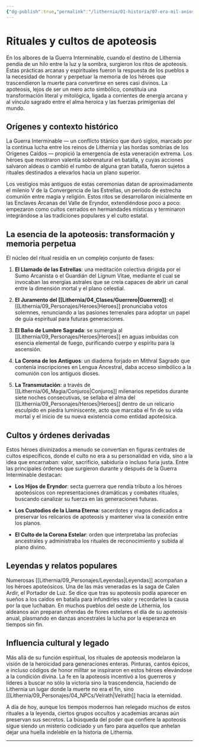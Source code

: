 ```yaml
---
{"dg-publish":true,"permalink":"/lithernia/01-historia/07-era-mil-anios/rituales-y-cultos-de-apoteosis/","title":"Rituales y cultos de apoteosis","tags":["lithernia","ritual","magia","religion","lore"]}
---
```


# Rituales y cultos de apoteosis

En los albores de la Guerra Interminable, cuando el destino de Lithernia pendía de un hilo entre la luz y la sombra, surgieron los ritos de apoteosis. Estas prácticas arcanas y espirituales fueron la respuesta de los pueblos a la necesidad de honrar y perpetuar la memoria de los héroes que trascendieron la muerte para convertirse en seres casi divinos. La apoteosis, lejos de ser un mero acto simbólico, constituía una transformación literal y mitológica, ligada a corrientes de energía arcana y al vínculo sagrado entre el alma heroica y las fuerzas primigenias del mundo.

## Orígenes y contexto histórico

La Guerra Interminable ― un conflicto titánico que duró siglos, marcado por la continua lucha entre los reinos de Lithernia y las hordas sombrías de los Orígenes Caídos ― propició la emergencia de esta veneración extrema. Los héroes que mostraron valentía sobrenatural en batalla, y cuyas acciones salvaron aldeas o cambió el rumbo de alguna gran batalla, fueron sujetos a rituales destinados a elevarlos hacia un plano superior.

Los vestigios más antiguos de estas ceremonias datan de aproximadamente el milenio V de la Convergencia de las Estrellas, un periodo de estrecha comunión entre magia y religión. Estos ritos se desarrollaron inicialmente en las Enclaves Arcanas del Valle de Eryndor, extendiéndose poco a poco: empezaron como cultos cerrados en hermandades místicas y terminaron integrándose a las tradiciones populares y el culto estatal.

## La esencia de la apoteosis: transformación y memoria perpetua

El núcleo del ritual residía en un complejo conjunto de fases:

1. **El Llamado de las Estrellas**: una meditación colectiva dirigida por el Sumo Arcanista o el Guardián del Lignum Vitae, mediante el cual se invocaban las energías astrales que se creía capaces de abrir un canal entre la dimensión mortal y el plano celestial.

2. **El Juramento del [[Lithernia/04_Clases/Guerrero\|Guerrero]]**: el [[Lithernia/09_Personajes/Heroes\|Heroes]] pronunciaba votos solemnes, renunciando a las pasiones terrenales para adoptar un papel de guía espiritual para futuras generaciones.

3. **El Baño de Lumbre Sagrada**: se sumergía al [[Lithernia/09_Personajes/Heroes\|Heroes]] en aguas imbuídas con esencia elemental de fuego, purificando cuerpo y espíritu para la ascensión.

4. **La Corona de los Antiguos**: un diadema forjado en Mithral Sagrado que contenía inscripciones en Lengua Ancestral, daba acceso simbólico a la comunión con los antiguos dioses.

5. **La Transmutación**: a través de [[Lithernia/06_Magia/Conjuros\|Conjuros]] milenarios repetidos durante siete noches consecutivas, se sellaba el alma del [[Lithernia/09_Personajes/Heroes\|Heroes]] dentro de un relicario esculpido en piedra luminiscente, acto que marcaba el fin de su vida mortal y el inicio de su nueva existencia como entidad apoteósica.

## Cultos y órdenes derivadas

Estos héroes divinizados a menudo se convertían en figuras centrales de cultos específicos, donde el culto no era a su personalidad en vida, sino a la idea que encarnaban: valor, sacrificio, sabiduría o incluso furia justa. Entre las principales órdenes que surgieron durante y después de la Guerra Interminable destacan:

- **Los Hijos de Eryndor**: secta guerrera que rendía tributo a los héroes apoteósicos con representaciones dramáticas y combates rituales, buscando canalizar su fuerza en las generaciones futuras.

- **Los Custodios de la Llama Eterna**: sacerdotes y magos dedicados a preservar los relicarios de apoteosis y mantener viva la conexión entre los planos.

- **El Culto de la Corona Estelar**: orden que interpretaba las profecías ancestrales y administraba los rituales de reconocimiento y subida al plano divino.

## Leyendas y relatos populares

Numerosas [[Lithernia/09_Personajes/Leyendas\|Leyendas]] acompañan a los héroes apoteósicos. Una de las más veneradas es la saga de Calen Ardir, el Portador de Luz. Se dice que tras su apoteosis podía aparecer en sueños a los caídos en batalla para infundirles valor y recordarles la causa por la que luchaban. En muchos pueblos del oeste de Lithernia, los aldeanos aún preparan ofrendas de flores estelares el día de su apoteosis anual, plasmando en danzas ancestrales la lucha por la esperanza en tiempos sin fin.

## Influencia cultural y legado

Más allá de su función espiritual, los rituales de apoteosis modelaron la visión de la heroicidad para generaciones enteras. Pinturas, cantos épicos, e incluso códigos de honor militar se inspiraron en estos héroes elevándose a la condición divina. La fe en la apoteosis incentivó a los guerreros y líderes a buscar no sólo la victoria sino la trascendencia, haciendo de Lithernia un lugar donde la muerte no era el fin, sino [[Lithernia/09_Personajes/04_NPCs/Velrath\|Velrath]] hacia la eternidad.

A día de hoy, aunque los tiempos modernos han relegado muchos de estos rituales a la leyenda, ciertos grupos occultos y academias arcanas aún preservan sus secretos. La búsqueda del poder que confiere la apoteosis sigue siendo un misterio codiciado y un faro para aquellos que anhelan dejar una huella indeleble en la historia de Lithernia.

---